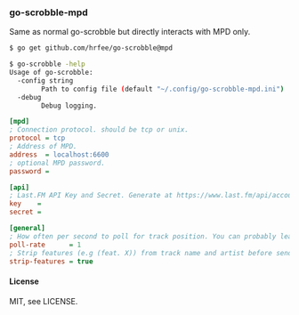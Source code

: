 ### go-scrobble-mpd

Same as normal go-scrobble but directly interacts with MPD only.


```bash
$ go get github.com/hrfee/go-scrobble@mpd

$ go-scrobble -help
Usage of go-scrobble:
  -config string
    	Path to config file (default "~/.config/go-scrobble-mpd.ini")
  -debug
    	Debug logging.
```

```ini
[mpd]
; Connection protocol. should be tcp or unix.
protocol = tcp
; Address of MPD.
address  = localhost:6600
; optional MPD password.
password = 

[api]
; Last.FM API Key and Secret. Generate at https://www.last.fm/api/account/create
key    =
secret = 

[general]
; How often per second to poll for track position. You can probably leave this alone.
poll-rate      = 1
; Strip features (e.g (feat. X)) from track name and artist before sending to server. This may lead to better matches.
strip-features = true
```

#### License

MIT, see LICENSE.
